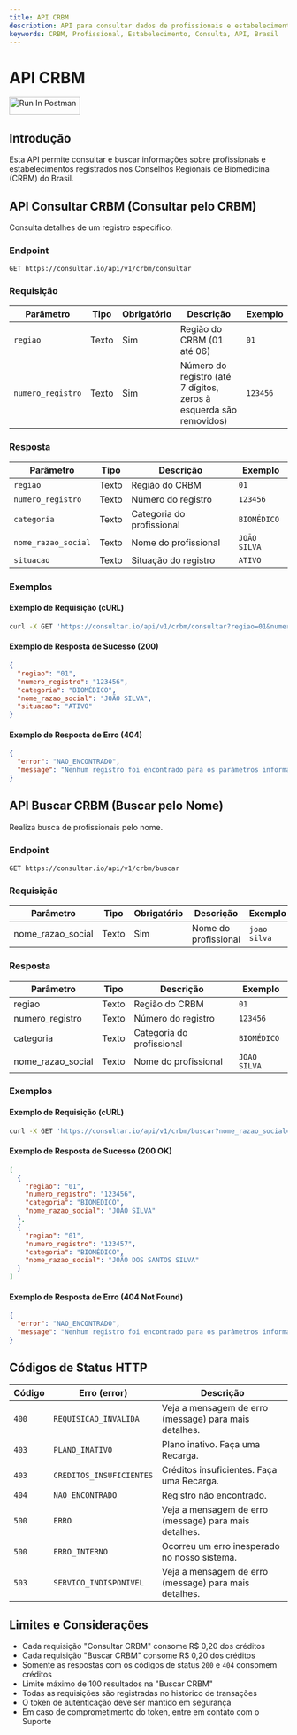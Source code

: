 ```yaml
---
title: API CRBM
description: API para consultar dados de profissionais e estabelecimentos no Conselho Regional de Biomedicina (CRBM)
keywords: CRBM, Profissional, Estabelecimento, Consulta, API, Brasil
---
```


# API CRBM

[<img src="https://run.pstmn.io/button.svg" alt="Run In Postman" style="width: 128px; height: 32px;">](https://god.gw.postman.com/run-collection/49657121-67b8bdd6-d2a3-4670-919d-23be3058fa49?action=collection%2Ffork&source=rip_markdown&collection-url=entityId%3D49657121-67b8bdd6-d2a3-4670-919d-23be3058fa49%26entityType%3Dcollection%26workspaceId%3Daff38029-3b6a-4292-a751-b410e14cec19)

## Introdução

Esta API permite consultar e buscar informações sobre profissionais e estabelecimentos registrados nos Conselhos Regionais de Biomedicina (CRBM) do Brasil.

## API Consultar CRBM (Consultar pelo CRBM)

Consulta detalhes de um registro específico.

### Endpoint

`GET https://consultar.io/api/v1/crbm/consultar`

### Requisição

| Parâmetro | Tipo | Obrigatório | Descrição | Exemplo |
| --- | --- | --- | --- | --- |
| `regiao` | Texto | Sim | Região do CRBM (01 até 06) | `01` |
| `numero_registro` | Texto | Sim | Número do registro (até 7 dígitos, zeros à esquerda são removidos) | `123456` |

### Resposta

| Parâmetro           | Tipo  | Descrição                 | Exemplo      |
| ------------------- | ----- | ------------------------- | ------------ |
| `regiao`            | Texto | Região do CRBM            | `01`         |
| `numero_registro`   | Texto | Número do registro        | `123456`     |
| `categoria`         | Texto | Categoria do profissional | `BIOMÉDICO`  |
| `nome_razao_social` | Texto | Nome do profissional      | `JOÃO SILVA` |
| `situacao`          | Texto | Situação do registro      | `ATIVO`      |

### Exemplos

#### Exemplo de Requisição (cURL)

```bash
curl -X GET 'https://consultar.io/api/v1/crbm/consultar?regiao=01&numero_registro=123456' -H 'Authorization: Token <seu-token>'
```

#### Exemplo de Resposta de Sucesso (200)

```json
{
  "regiao": "01",
  "numero_registro": "123456",
  "categoria": "BIOMÉDICO",
  "nome_razao_social": "JOÃO SILVA",
  "situacao": "ATIVO"
}
```

#### Exemplo de Resposta de Erro (404)

```json
{
  "error": "NAO_ENCONTRADO",
  "message": "Nenhum registro foi encontrado para os parâmetros informados."
}
```

## API Buscar CRBM (Buscar pelo Nome)

Realiza busca de profissionais pelo nome.

### Endpoint

`GET https://consultar.io/api/v1/crbm/buscar`

### Requisição

| Parâmetro | Tipo | Obrigatório | Descrição | Exemplo |
| --- | --- | --- | --- | --- |
| nome_razao_social | Texto | Sim | Nome do profissional | `joao silva` |

### Resposta

| Parâmetro         | Tipo  | Descrição                 | Exemplo      |
| ----------------- | ----- | ------------------------- | ------------ |
| regiao            | Texto | Região do CRBM            | `01`         |
| numero_registro   | Texto | Número do registro        | `123456`     |
| categoria         | Texto | Categoria do profissional | `BIOMÉDICO`  |
| nome_razao_social | Texto | Nome do profissional      | `JOÃO SILVA` |

### Exemplos

#### Exemplo de Requisição (cURL)

```bash
curl -X GET 'https://consultar.io/api/v1/crbm/buscar?nome_razao_social=joao+silva' -H 'Authorization: Token <seu-token>'
```

#### Exemplo de Resposta de Sucesso (200 OK)

```json
[
  {
    "regiao": "01",
    "numero_registro": "123456",
    "categoria": "BIOMÉDICO",
    "nome_razao_social": "JOÃO SILVA"
  },
  {
    "regiao": "01",
    "numero_registro": "123457",
    "categoria": "BIOMÉDICO",
    "nome_razao_social": "JOÃO DOS SANTOS SILVA"
  }
]
```

#### Exemplo de Resposta de Erro (404 Not Found)

```json
{
  "error": "NAO_ENCONTRADO",
  "message": "Nenhum registro foi encontrado para os parâmetros informados."
}
```

## Códigos de Status HTTP

| Código | Erro (error) | Descrição |
| --- | --- | --- |
| `400` | `REQUISICAO_INVALIDA` | Veja a mensagem de erro (message) para mais detalhes. |
| `403` | `PLANO_INATIVO` | Plano inativo. Faça uma Recarga. |
| `403` | `CREDITOS_INSUFICIENTES` | Créditos insuficientes. Faça uma Recarga. |
| `404` | `NAO_ENCONTRADO` | Registro não encontrado. |
| `500` | `ERRO` | Veja a mensagem de erro (message) para mais detalhes. |
| `500` | `ERRO_INTERNO` | Ocorreu um erro inesperado no nosso sistema. |
| `503` | `SERVICO_INDISPONIVEL` | Veja a mensagem de erro (message) para mais detalhes. |

## Limites e Considerações

- Cada requisição "Consultar CRBM" consome R$ 0,20 dos créditos
- Cada requisição "Buscar CRBM" consome R$ 0,20 dos créditos
- Somente as respostas com os códigos de status `200` e `404` consomem créditos
- Limite máximo de 100 resultados na "Buscar CRBM"
- Todas as requisições são registradas no histórico de transações
- O token de autenticação deve ser mantido em segurança
- Em caso de comprometimento do token, entre em contato com o Suporte
